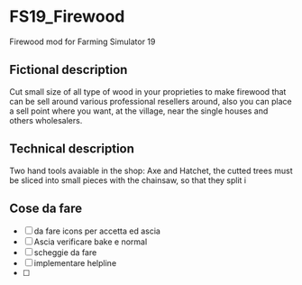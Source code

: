 # FS19_Firewood

Firewood mod for Farming Simulator 19

## Fictional description

Cut small size of all type of wood in your proprieties to make firewood that can be sell around various professional resellers around, also you can place a sell point where you want, at the village, near the single houses and others wholesalers.

## Technical description

Two hand tools avaiable in the shop: Axe and Hatchet, the cutted trees must be sliced into small pieces with the chainsaw, so that they split i



## Cose da fare

- [ ] da fare icons per accetta ed ascia
- [ ] Ascia verificare bake e normal
- [ ] scheggie da fare
- [ ] implementare helpline
- [ ] 
